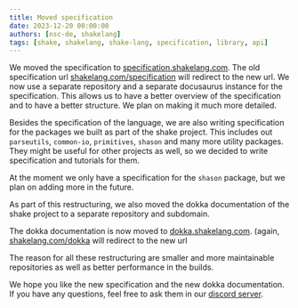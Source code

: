 ```yaml
---
title: Moved specification
date: 2023-12-20 00:00:00
authors: [nsc-de, shakelang]
tags: [shake, shakelang, shake-lang, specification, library, api]
---
```


We moved the specification to [specification.shakelang.com](https://specification.shakelang.com). The old specification url [shakelang.com/specification](https://shakelang.com/specification) will redirect to the new url.
We now use a separate repository and a separate docusaurus instance for the specification. This allows us to have a better overview of the specification and to have a better structure. We plan on making it much more detailed.

Besides the specification of the language, we are also writing specification for the packages we built as part of the shake project. This includes out `parseutils`, `common-io`, `primitives`, `shason` and many more utility packages.
They might be useful for other projects as well, so we decided to write specification and tutorials for them.

At the moment we only have a specification for the `shason` package, but we plan on adding more in the future.

As part of this restructuring, we also moved the dokka documentation of the shake project to a separate repository and
subdomain.

The dokka documentation is now moved to [dokka.shakelang.com](https://dokka.shakelang.com). (again, [shakelang.com/dokka](https://shakelang.com/dokka) will redirect to the new url

The reason for all these restructuring are smaller and more maintainable repositories as well as better performance in the builds.

We hope you like the new specification and the new dokka documentation. If you have any questions, feel free to ask them in our [discord server](https://discord.gg/kXjgJ4gV9K).

